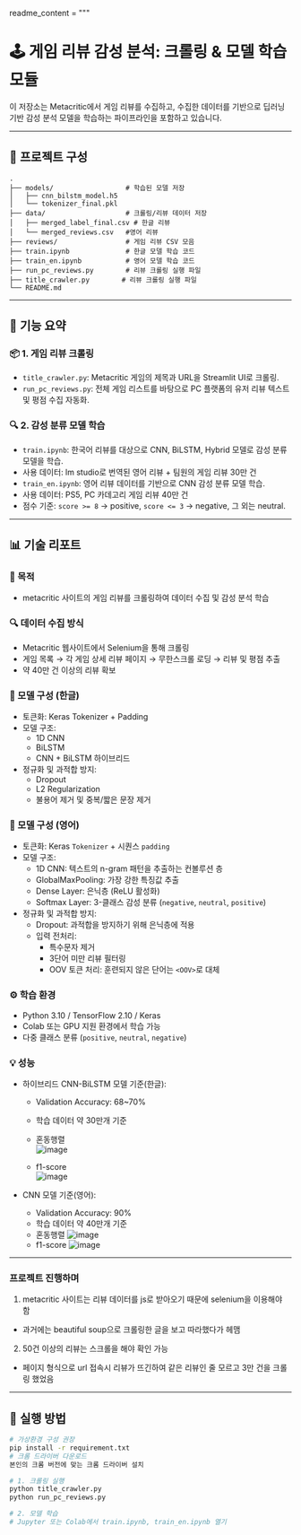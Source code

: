 
readme_content = """
# 🕹️ 게임 리뷰 감성 분석: 크롤링 & 모델 학습 모듈

이 저장소는 Metacritic에서 게임 리뷰를 수집하고, 수집한 데이터를 기반으로 딥러닝 기반 감성 분석 모델을 학습하는 파이프라인을 포함하고 있습니다.

---

## 📁 프로젝트 구성

```
.
├── models/                  # 학습된 모델 저장
│   ├── cnn_bilstm_model.h5
│   └── tokenizer_final.pkl
├── data/                    # 크롤링/리뷰 데이터 저장
│   ├── merged_label_final.csv # 한글 리뷰
│   └── merged_reviews.csv   #영어 리뷰
├── reviews/                 # 게임 리뷰 CSV 모음
├── train.ipynb              # 한글 모델 학습 코드
├── train_en.ipynb           # 영어 모델 학습 코드
├── run_pc_reviews.py        # 리뷰 크롤링 실행 파일
├── title_crawler.py        # 리뷰 크롤링 실행 파일
└── README.md
```
---

## 🧩 기능 요약

### 📦 1. 게임 리뷰 크롤링

- `title_crawler.py`: Metacritic 게임의 제목과 URL을 Streamlit UI로 크롤링.
- `run_pc_reviews.py`: 전체 게임 리스트를 바탕으로 PC 플랫폼의 유저 리뷰 텍스트 및 평점 수집 자동화.

### 🔍 2. 감성 분류 모델 학습

- `train.ipynb`: 한국어 리뷰를 대상으로 CNN, BiLSTM, Hybrid 모델로 감성 분류 모델을 학습.
- 사용 데이터: lm studio로 번역된 영어 리뷰 + 팀원의 게임 리뷰 30만 건
- `train_en.ipynb`: 영어 리뷰 데이터를 기반으로 CNN 감성 분류 모델 학습.
- 사용 데이터: PS5, PC 카데고리 게임 리뷰 40만 건
- 점수 기준: `score >= 8` → positive, `score <= 3` → negative, 그 외는 neutral.

---

## 📊 기술 리포트

### 🎯 목적

- metacritic 사이트의 게임 리뷰를 크롤링하여 데이터 수집 및 감성 분석 학습

### 🔍 데이터 수집 방식

- Metacritic 웹사이트에서 Selenium을 통해 크롤링
- 게임 목록 → 각 게임 상세 리뷰 페이지 → 무한스크롤 로딩 → 리뷰 및 평점 추출
- 약 40만 건 이상의 리뷰 확보

### 🧠 모델 구성 (한글)

- 토큰화: Keras Tokenizer + Padding
- 모델 구조:
  - 1D CNN
  - BiLSTM
  - CNN + BiLSTM 하이브리드
- 정규화 및 과적합 방지:
  - Dropout
  - L2 Regularization
  - 불용어 제거 및 중복/짧은 문장 제거

### 🧠 모델 구성 (영어)

- 토큰화: Keras `Tokenizer` + 시퀀스 `padding`
- 모델 구조:
  - 1D CNN: 텍스트의 n-gram 패턴을 추출하는 컨볼루션 층
  - GlobalMaxPooling: 가장 강한 특징값 추출
  - Dense Layer: 은닉층 (ReLU 활성화)
  - Softmax Layer: 3-클래스 감성 분류 (`negative`, `neutral`, `positive`)
- 정규화 및 과적합 방지:
  - Dropout: 과적합을 방지하기 위해 은닉층에 적용
  - 입력 전처리:
    - 특수문자 제거
    - 3단어 미만 리뷰 필터링
    - OOV 토큰 처리: 훈련되지 않은 단어는 `<OOV>`로 대체


### ⚙️ 학습 환경

- Python 3.10 / TensorFlow 2.10 / Keras
- Colab 또는 GPU 지원 환경에서 학습 가능
- 다중 클래스 분류 (`positive`, `neutral`, `negative`)

### 💡 성능

- 하이브리드 CNN-BiLSTM 모델 기준(한글):
  - Validation Accuracy: 68~70%
  - 학습 데이터 약 30만개 기준

  - 혼동행렬   
  ![image](https://github.com/user-attachments/assets/a44278e6-4614-46aa-912d-d7ab2e20a0ec)
  - f1-score   
  ![image](https://github.com/user-attachments/assets/a1cb4b4e-ff35-495b-a4ae-4411e70ab640)


- CNN 모델 기준(영어):
  - Validation Accuracy: 90%
  - 학습 데이터 약 40만개 기준
  - 혼동행렬
  ![image](https://github.com/user-attachments/assets/10c8c1fe-0983-49c9-adb8-db448b8bc4a2)
  - f1-score
  ![image](https://github.com/user-attachments/assets/cb8b9b12-f20c-4d76-be12-d74d7b94c1f6)

---

### 프로젝트 진행하며 
1. metacritic 사이트는 리뷰 데이터를 js로 받아오기 때문에 selenium을 이용해야 함
- 과거에는 beautiful soup으로 크롤링한 글을 보고 따라했다가 헤맴
2. 50건 이상의 리뷰는 스크롤을 해야 확인 가능
- 페이지 형식으로 url 접속시 리뷰가 뜨긴하여 같은 리뷰인 줄 모르고 3만 건을 크롤링 했었음

---

## 🚀 실행 방법

```bash
# 가상환경 구성 권장
pip install -r requirement.txt
# 크롬 드라이버 다운로드
본인의 크롬 버전에 맞는 크롬 드라이버 설치

# 1. 크롤링 실행
python title_crawler.py
python run_pc_reviews.py

# 2. 모델 학습
# Jupyter 또는 Colab에서 train.ipynb, train_en.ipynb 열기
